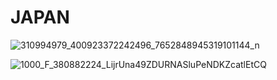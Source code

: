 # JAPAN

![310994979_400923372242496_7652848945319101144_n](https://user-images.githubusercontent.com/112539110/195047926-ec006b57-c240-410f-b442-cf56cafa85b7.jpg)

![1000_F_380882224_LijrUna49ZDURNASluPeNDKZcatlEtCQ](https://user-images.githubusercontent.com/112539110/196057916-6ec87798-9555-40b3-9746-2eef29c3cdd1.jpg)

